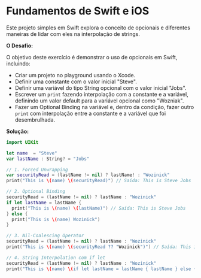 # Fundamentos de Swift e iOS

Este projeto simples em Swift explora o conceito de opcionais e diferentes maneiras de lidar com eles na interpolação de strings. 

**O Desafio:**

O objetivo deste exercício é demonstrar o uso de opcionais em Swift, incluindo:

* Criar um projeto no playground usando o Xcode.
* Definir uma constante com o valor inicial "Steve".
* Definir uma variável do tipo String opcional com o valor inicial "Jobs".
* Escrever um `print` fazendo interpolação com a constante e a variável, definindo um valor default para a variável opcional como "Wozniak".
* Fazer um Optional Binding na variável e, dentro da condição, fazer outro `print` com interpolação entre a constante e a variável que foi desembrulhada.

**Solução:**

```swift
import UIKit

let name  = "Steve"
var lastName : String? = "Jobs"

// 1. Forced Unwrapping
var securityRead = (lastName != nil) ? lastName! : "Wozinick" 
print("This is \(name) \(securityRead)") // Saída: This is Steve Jobs

// 2. Optional Binding
securityRead = (lastName != nil) ? lastName : "Wozinick" 
if let lastName = lastName {
  print("This is \(name) \(lastName)") // Saída: This is Steve Jobs
} else {
  print("This is \(name) Wozinick") 
}

// 3. Nil-Coalescing Operator
securityRead = (lastName != nil) ? lastName : "Wozinick" 
print("This is \(name) \(securityRead ?? "Wozinick")") // Saída: This is Steve Jobs

// 4. String Interpolation com if let
securityRead = (lastName != nil) ? lastName : "Wozinick" 
print("This is \(name) \(if let lastName = lastName { lastName } else { "Wozinick" })") // Saída: This is Steve Jobs
